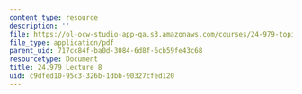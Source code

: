 ```yaml
---
content_type: resource
description: ''
file: https://ol-ocw-studio-app-qa.s3.amazonaws.com/courses/24-979-topics-in-semantics-negative-polarity-items-fall-2018/c9dfed1095c3326b1dbb90327cfed120_MIT24_979F18_lec8.pdf
file_type: application/pdf
parent_uid: 717cc84f-ba0d-3084-6d8f-6cb59fe43c68
resourcetype: Document
title: 24.979 Lecture 8
uid: c9dfed10-95c3-326b-1dbb-90327cfed120
---
```

